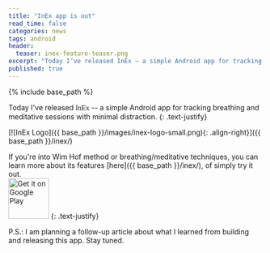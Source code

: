 ```yaml
---
title: "InEx app is out"
read_time: false
categories: news
tags: android
header:
  teaser: inex-feature-teaser.png
excerpt: "Today I’ve released InEx – a simple Android app for tracking breathing and meditative sessions with minimal distraction. If you're into Wim Hof method or breathing/meditative techniques, you can learn more about its features here."
published: true
--- 
```


{% include base_path %}

Today I've released 
<span style="font-family: 'Lobster', cursive;">InEx</span>
 -- a simple Android app for tracking breathing and meditative sessions with minimal distraction. 
{: .text-justify}

[![InEx Logo]({{ base_path }}/images/inex-logo-small.png){: .align-right}]({{ base_path }}/inex/)

If you're into Wim Hof method or breathing/meditative techniques, you can learn more about its features
[here]({{ base_path }}/inex/), of simply try it out.  
<a href='http://play.google.com/store/apps/details?id=in.futurezoom.inex&pcampaignid=MKT-Other-global-all-co-prtnr-py-PartBadge-Mar2515-1'><img alt='Get it on Google Play' border='0' height='80' style='border:0px;height:80px;' src='{{ base_path }}/images/en_badge_web_generic.png' /></a>
{: .text-justify}

P.S.: I am planning a follow-up article about what I learned from building and releasing this app. Stay tuned.


